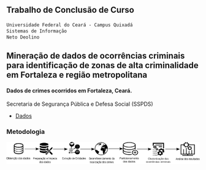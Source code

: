 ## Trabalho de Conclusão de Curso
	Universidade Federal do Ceará - Campus Quixadá
    Sistemas de Informação
    Neto Deolino


## Mineração de dados de ocorrências criminais para identificação de zonas de alta criminalidade em Fortaleza e região metropolitana


#### Dados de crimes ocorridos em Fortaleza, Ceará.
Secretaria de Segurança Pública e Defesa Social (SSPDS)
* [Dados](http://www.sspds.ce.gov.br/estatisticas-2/)


### Metodologia
![Metodologia](https://github.com/netodeolino/TCC/blob/master/TCC%2002/Imgs/metodologia.png?raw=true)
